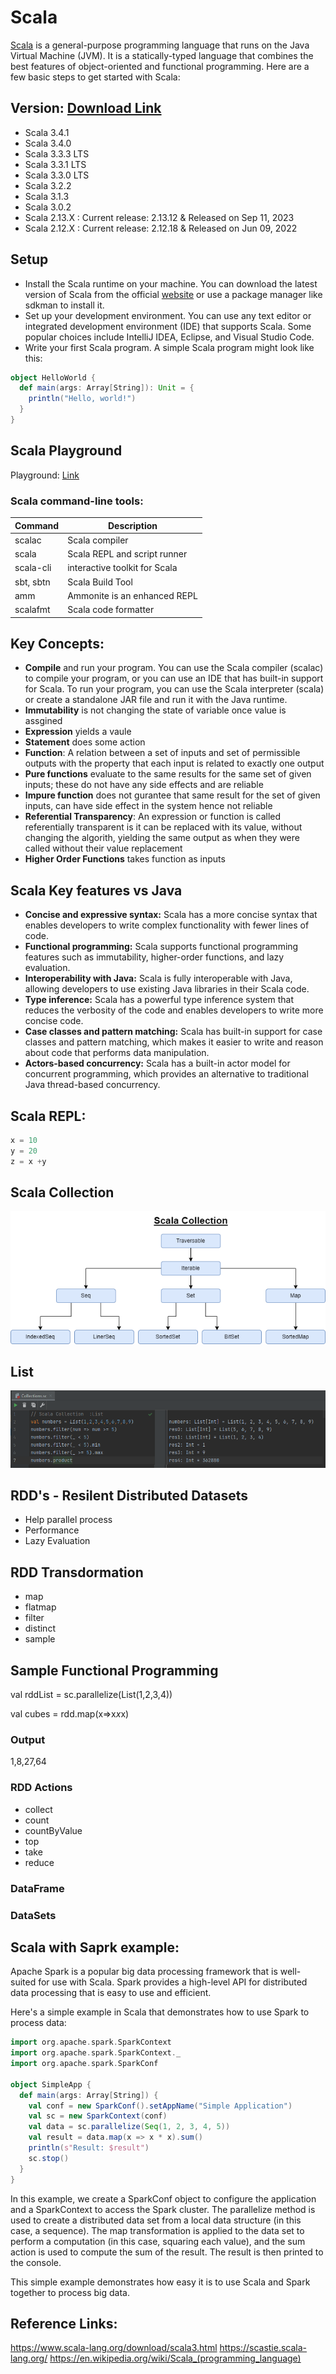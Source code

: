 # Scala
[Scala](https://www.scala-lang.org/) is a general-purpose programming language that runs on the Java Virtual Machine (JVM). It is a statically-typed language that combines the best features of object-oriented and functional programming. Here are a few basic steps to get started with Scala:

## Version:  [Download Link](https://www.scala-lang.org/download/all.html)
- Scala 3.4.1
- Scala 3.4.0 
- Scala 3.3.3 LTS
- Scala 3.3.1 LTS
- Scala 3.3.0 LTS
- Scala 3.2.2 
- Scala 3.1.3
- Scala 3.0.2
- Scala 2.13.X : Current release: 2.13.12 & Released on Sep 11, 2023
- Scala 2.12.X : Current release: 2.12.18 & Released on Jun 09, 2022

## Setup
- Install the Scala runtime on your machine. You can download the latest version of Scala from the official [website](https://www.scala-lang.org/) or use a package manager like sdkman to install it.
- Set up your development environment. You can use any text editor or integrated development environment (IDE) that supports Scala. Some popular choices include IntelliJ IDEA, Eclipse, and Visual Studio Code.
- Write your first Scala program. A simple Scala program might look like this:
```scala
object HelloWorld {
  def main(args: Array[String]): Unit = {
    println("Hello, world!")
  }
}

```

## Scala Playground
Playground: [Link](https://scastie.scala-lang.org/)


### Scala command-line tools:
| Command | Description  |
|---|---|
| scalac  | Scala compiler  |
| scala  |  Scala REPL and script runner |
| scala-cli	  | interactive toolkit for Scala   |
| sbt, sbtn	| Scala Build Tool |
| amm | Ammonite is an enhanced REPL |
| scalafmt | Scala code formatter | 

## Key Concepts:

- **Compile** and run your program. You can use the Scala compiler (scalac) to compile your program, or you can use an IDE that has built-in support for Scala. To run your program, you can use the Scala interpreter (scala) or create a standalone JAR file and run it with the Java runtime.
- **Immutability** is not changing the state of variable once value is assgined
- **Expression** yields a vaule 
- **Statement** does some action 
- **Function**: A relation between a set of inputs and set of permissible outputs with the property that each input is related to exactly one output
- **Pure functions** evaluate to the same results for the same set of given inputs; these do not have any side effects and are reliable
- **Impure function** does not gurantee that same result for the set of given inputs, can have side effect in the system hence not reliable
- **Referential Transparency**: An expression or function is called referentially transparent is it can be replaced with its value, without changing the algorith, yielding the same output as when they were called without their value replacement
- **Higher Order Functions** takes function as inputs

## Scala Key features vs Java 
- **Concise and expressive syntax:** Scala has a more concise syntax that enables developers to write complex functionality with fewer lines of code.
- **Functional programming:** Scala supports functional programming features such as immutability, higher-order functions, and lazy evaluation.
- **Interoperability with Java:** Scala is fully interoperable with Java, allowing developers to use existing Java libraries in their Scala code.
- **Type inference:** Scala has a powerful type inference system that reduces the verbosity of the code and enables developers to write more concise code.
- **Case classes and pattern matching:** Scala has built-in support for case classes and pattern matching, which makes it easier to write and reason about code that performs data manipulation.
- **Actors-based concurrency:** Scala has a built-in actor model for concurrent programming, which provides an alternative to traditional Java thread-based concurrency.


## Scala REPL:
```scala
x = 10
y = 20
z = x +y
```

## Scala Collection
![Scala Collection](https://github.com/ninadgawad/Scala/blob/main/ScalaCollectionv1.png)

## List 
![List](https://github.com/ninadgawad/Scala/blob/main/ScalaCollectin_List_v2.png)

## RDD's - Resilent Distributed Datasets
- Help parallel process
- Performance 
- Lazy Evaluation 

## RDD Transdormation
- map 
- flatmap 
- filter 
- distinct 
- sample

## Sample Functional Programming
val rddList = sc.parallelize(List(1,2,3,4))

val cubes = rdd.map(x=>x*x*x)

### Output
1,8,27,64

### RDD Actions 
- collect 
- count 
- countByValue
- top
- take 
- reduce

### DataFrame

### DataSets


## Scala with Saprk example:
Apache Spark is a popular big data processing framework that is well-suited for use with Scala. Spark provides a high-level API for distributed data processing that is easy to use and efficient. 

Here's a simple example in Scala that demonstrates how to use Spark to process data:
```scala
import org.apache.spark.SparkContext
import org.apache.spark.SparkContext._
import org.apache.spark.SparkConf

object SimpleApp {
  def main(args: Array[String]) {
    val conf = new SparkConf().setAppName("Simple Application")
    val sc = new SparkContext(conf)
    val data = sc.parallelize(Seq(1, 2, 3, 4, 5))
    val result = data.map(x => x * x).sum()
    println(s"Result: $result")
    sc.stop()
  }
}
```

In this example, we create a SparkConf object to configure the application and a SparkContext to access the Spark cluster. The parallelize method is used to create a distributed data set from a local data structure (in this case, a sequence). The map transformation is applied to the data set to perform a computation (in this case, squaring each value), and the sum action is used to compute the sum of the result. The result is then printed to the console.

This simple example demonstrates how easy it is to use Scala and Spark together to process big data.


## Reference Links:
https://www.scala-lang.org/download/scala3.html
https://scastie.scala-lang.org/
https://en.wikipedia.org/wiki/Scala_(programming_language)




